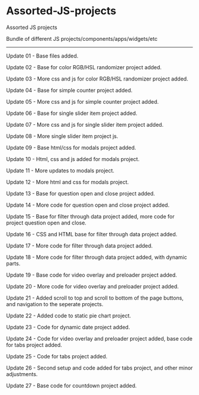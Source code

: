 # Assorted-JS-projects
 Assorted JS projects

 Bundle of different JS projects/components/apps/widgets/etc

---

Update 01 - Base files added.

Update 02 - Base for color RGB/HSL randomizer project added.

Update 03 - More css and js for color RGB/HSL randomizer project added.

Update 04 - Base for simple counter project added.

Update 05 - More css and js for simple counter project added.

Update 06 - Base for single slider item project added.

Update 07 - More css and js for single slider item project added.

Update 08 - More single slider item project js.

Update 09 - Base html/css for modals project added.

Update 10 - Html, css and js added for modals project.

Update 11 - More updates to modals project.

Update 12 - More html and css for modals project.

Update 13 - Base for question open and close project added.

Update 14 - More code for question open and close project added.

Update 15 - Base for filter through data project added, more code for project question open and close.

Update 16 - CSS and HTML base for filter through data project added.

Update 17 - More code for filter through data project added.

Update 18 - More code for filter through data project added, with dynamic parts.

Update 19 - Base code for video overlay and preloader project added.

Update 20 - More code for video overlay and preloader project added.

Update 21 - Added scroll to top and scroll to bottom of the page buttons, and navigation to the seperate projects.

Update 22 - Added code to static pie chart project.

Update 23 - Code for dynamic date project added.

Update 24 - Code for video overlay and preloader project added, base code for tabs project added.

Update 25 - Code for tabs project added.

Update 26 - Second setup and code added for tabs project, and other minor adjustments.

Update 27 - Base code for countdown project added.